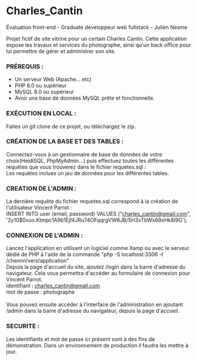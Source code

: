 # Charles_Cantin
Évaluation front-end - Graduate développeur web fullstack - Julien Nesme

Projet fictif de site vitrine pour un certain Charles Cantin. Cette application expose les travaux et services du photographe, ainsi qu'un back office pour lui permettre de gérer et administrer son site.

<h3>PRÉREQUIS :</h3>

- Un serveur Web (Apache... etc)
- PHP 8.0 ou supérieur
- MySQL 8.0 ou supérieur
- Avoir une base de données MySQL prête et fonctionnelle.

<h3>EXÉCUTION EN LOCAL :</h3>

Faites un git clone de ce projet, ou téléchargez le zip.

<h3>CRÉATION DE LA BASE ET DES TABLES :</h3>

Connectez-vous à un gestionnaire de base de données de votre choix(HeidiSQL, PhpMyAdmin...) puis effectuez toutes les différentes requêtes que vous trouverez dans le fichier requetes.sql :<br>
Les requêtes inclues un jeu de données pour les différentes tables.

<h3>CREATION DE L'ADMIN :</h3>

La dernière requête du fichier requetes.sql correspond à la création de l'utilisateur Vincent Parrot :<br>
INSERT INTO user (email, password)
VALUES ("charles_cantin@gmail.com", '$2y$10$0vuo.Ktmpc1A9b1Ejf4JRu74OFqqrgVW6JB/5H3vTbWx69xHk8I9G');

<h3>CONNEXION DE L'ADMIN :</h3>

Lancez l'application en utilisant un logiciel comme Xamp ou avec le serveur dédié de PHP à l'aide de la commande "php -S localhost:3306 -t /chemin/vers/application"<br>
Depuis la page d'accueil du site, ajoutez /login dans la barre d'adresse du navigateur. Cela vous permettra d'accéder au formulaire de connexion pour Vincent Parrot.<br>
identifiant : charles_cantin@gmail.com<br>
mot de passe : photographe<br>
<br>
Vous pouvez ensuite accéder à l'interface de l'administration en ajoutant /admin dans la barre d'adresse du navigateur, depuis la page d'accueil.

<h3>SECURITE :</h3>

Les identifiants et mot de passe ici présent sont à des fins de démonstration. Dans un environnement de production il faudra les mettre à jour.<br>
